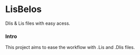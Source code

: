 # LisBelos

Dlis & Lis files with easy acess.

### Intro

This project aims to ease the workflow with .Lis and .Dlis files.
